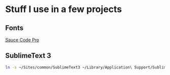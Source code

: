 # Stuff I use in a few projects

## Fonts

[Sauce Code Pro](https://github.com/Lokaltog/powerline-fonts/tree/master/SourceCodePro)

## SublimeText 3

```sh
ln -s ~/Sites/common/SublimeText3 ~/Library/Application\ Support/Sublime\ Text\ 3
```
